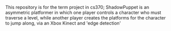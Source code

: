 This repository is for the term project in cs370;
ShadowPuppet is an asymmetric platformer in which one player controls a character who must traverse a level, while another player creates the platforms for the character to jump along, via an Xbox Kinect and 'edge detection'
